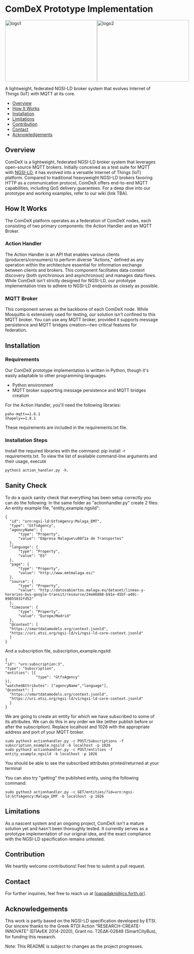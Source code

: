 # ComDeX Prototype Implementation

<div style="display: flex;">
  <img src="https://www.cidoc-crm.org/sites/default/files/ics-diskout-en.jpg" alt="logo1" width="300" height="200">
  <img src="https://s3-eu-west-1.amazonaws.com/assets.atout-on-line.com/images/ingenieur/Logos_Ecoles/2018_2021/telecom_sudparis_300.jpg" alt="logo2" width="300" height="200">
</div>


A lightweight, federated NGSI-LD broker system that evolves Internet of Things (IoT) with MQTT at its core.

- [Overview](#overview)
- [How It Works](#how-it-works)
- [Installation](#installation)
- [Limitations](#limitations)
- [Contribution](#contribution)
- [Contact](#contact)
- [Acknowledgements](#acknowledgements)

## Overview

ComDeX is a lightweight, federated NGSI-LD broker system that leverages open-source MQTT brokers. Initially conceived as a test suite for MQTT with [NGSI-LD](https://www.etsi.org/deliver/etsi_gs/CIM/001_099/009/01.01.01_60/gs_CIM009v010101p.pdf), it has evolved into a versatile Internet of Things (IoT) platform. Compared to traditional heavyweight NGSI-LD brokers favoring HTTP as a communication protocol, ComDeX offers end-to-end MQTT capabilities, including QoS delivery guarantees. For a deep dive into our prototype and working examples, refer to our wiki (link TBA).

## How It Works

The ComDeX platform operates as a federation of ComDeX nodes, each consisting of two primary components: the Action Handler and an MQTT Broker.

### Action Handler

The Action Handler is an API that enables various clients (producers/consumers) to perform diverse "Actions," defined as any operation within the architecture essential for information exchange between clients and brokers. This component facilitates data context discovery (both synchronous and asynchronous) and manages data flows. While ComDeX isn't strictly designed for NGSI-LD, our prototype implementation tries to adhere to NGSI-LD endpoints as closely as possible.

### MQTT Broker

This component serves as the backbone of each ComDeX node. While Mosquitto is extensively used for testing, our solution isn't confined to this MQTT broker. You can use any MQTT broker, provided it supports message persistence and MQTT bridges creation—two critical features for federation.

## Installation

### Requirements

Our ComDeX prototype implementation is written in Python, though it's easily adaptable to other programming languages.

- Python environment
- MQTT broker supporting message persistence and MQTT bridges creation

For the Action Handler, you'll need the following libraries:

```
paho-mqtt==1.6.1
Shapely==1.8.1
```
These requirements are included in the requirements.txt file.

### Installation Steps
Install the required libraries with the command: pip install -r requirements.txt.
To view the list of available command-line arguments and their usage, execute 

```python
python3 action_handler.py -h.
```

## Sanity Check
To do a quick sanity check that everything has been setup correctly you can do the following:
In the same folder as "actionhandler.py" create 2 files:
  An entity example file, "entity_example.ngsild":
  ```
  {
    "id": "urn:ngsi-ld:GtfsAgency:Malaga_EMT",
    "type": "GtfsAgency",
    "agencyName": {
        "type": "Property",
        "value": "Empresa Malague\u00f1a de Transportes"
    },
    "language": {
        "type": "Property",
        "value": "ES"
    },
    "page": {
        "type": "Property",
        "value": "http://www.emtmalaga.es/"
    },
    "source": {
        "type": "Property",
        "value": "http://datosabiertos.malaga.eu/dataset/lineas-y-horarios-bus-google-transit/resource/24e86888-b91e-45bf-a48c-09855832fd52"
    },
    "timezone": {
        "type": "Property",
        "value": "Europe/Madrid"
    },
    "@context": [
    "https://smartdatamodels.org/context.jsonld",
    "https://uri.etsi.org/ngsi-ld/v1/ngsi-ld-core-context.jsonld"
    ]
}
  ```
  And a subscription file, subscription_example.ngsild:
  ```
  {
  "id": "urn:subscription:3",
  "type": "Subscription",
  "entities": [{
                "type": "GtfsAgency"
  }],
  "watchedAttributes": ["agencyName","language"],
  "@context": [
    "https://smartdatamodels.org/context.jsonld",
    "https://uri.etsi.org/ngsi-ld/v1/ngsi-ld-core-context.jsonld"
    ]
}
  ```

We are going to create an entity for which we have subscribed to some of its attributes.
We can do this in any order we like (either publish before or after the subscription).
Replace localhost and 1026 with the appropriate address and port of your MQTT broker.

```
sudo python3 actionhandler.py -c POST/Subscriptions -f subscription_example.ngsild -b localhost -p 1026
sudo python3 actionhandler.py -c POST/entities -f entity_example.ngsild -b localhost -p 1026
```
You should be able to see the subscribed attributes printed/returned at your terminal

You can also try "getting" the published entity, using the following command:
```
sudo python3 actionhandler.py -c GET/entities/?id=urn:ngsi-ld:GtfsAgency:Malaga_EMT -b localhost -p 1026
```

## Limitations
As a nascent system and an ongoing project, ComDeX isn't a mature solution yet and hasn't been thoroughly tested. It currently serves as a prototype implementation of our original idea, and the exact compliance with the NGSI-LD specification remains untested.

## Contribution
We heartily welcome contributions! Feel free to submit a pull request.

## Contact
For further inquiries, feel free to reach us at [papadakni@ics.forth.gr].

## Acknowledgements
This work is partly based on the NGSI-LD specification developed by ETSI. Our sincere thanks to the Greek RTDI Action “RESEARCH-CREATE-INNOVATE” (EΠA𝜈EK 2014-2020), Grant no. T2EΔK-02848 (SmartCityBus), for funding this research.

Note: This README is subject to changes as the project progresses.
